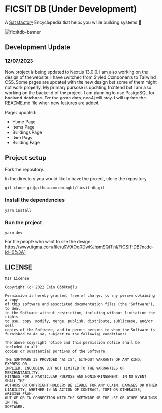 # FICSIT DB (Under Development)
A [Satisfactory](https://www.satisfactorygame.com/) Encyclopedia that helps you while building systems 🚧

![ficsitdb-banner](https://user-images.githubusercontent.com/73133276/185584869-fc718861-a32c-4969-b615-28e0d064ca38.png)

## Development Update
### 12/07/2023
Now project is being updated to Next.js 13.0.0. I am also working on the design of the website. I have switched from Styled Components to Tailwind CSS. Some pages are updated with the new design but some of them might not work properly. My primary pursose is updating frontend but I am also working on the backend of the project. I am planning to use PostgeSQL for backend database. For the game data, neo4j will stay. I will update the README.md file when new features are added. 

Pages updated:
- Home Page
- Items Page
- Buildings Page
- Item Page
- Building Page

## Project setup

Fork the repository.

In the directory you would like to have the project, clone the repository

```
git clone git@github.com:emingbt/ficsit-db.git
```




### Install the dependencies

```
yarn install
```

### Run the project

```
yarn dev
```

For the people who want to see the design: <https://www.figma.com/file/uSV9tOqODwKJhsmSQiTlnl/FICSIT-DB?node-id=0%3A1>

## LICENSE
```
MIT License

Copyright (c) 2022 Emin Göbütoğlu

Permission is hereby granted, free of charge, to any person obtaining a copy
of this software and associated documentation files (the "Software"), to deal
in the Software without restriction, including without limitation the rights
to use, copy, modify, merge, publish, distribute, sublicense, and/or sell
copies of the Software, and to permit persons to whom the Software is
furnished to do so, subject to the following conditions:

The above copyright notice and this permission notice shall be included in all
copies or substantial portions of the Software.

THE SOFTWARE IS PROVIDED "AS IS", WITHOUT WARRANTY OF ANY KIND, EXPRESS OR
IMPLIED, INCLUDING BUT NOT LIMITED TO THE WARRANTIES OF MERCHANTABILITY,
FITNESS FOR A PARTICULAR PURPOSE AND NONINFRINGEMENT. IN NO EVENT SHALL THE
AUTHORS OR COPYRIGHT HOLDERS BE LIABLE FOR ANY CLAIM, DAMAGES OR OTHER
LIABILITY, WHETHER IN AN ACTION OF CONTRACT, TORT OR OTHERWISE, ARISING FROM,
OUT OF OR IN CONNECTION WITH THE SOFTWARE OR THE USE OR OTHER DEALINGS IN THE
SOFTWARE.
```
